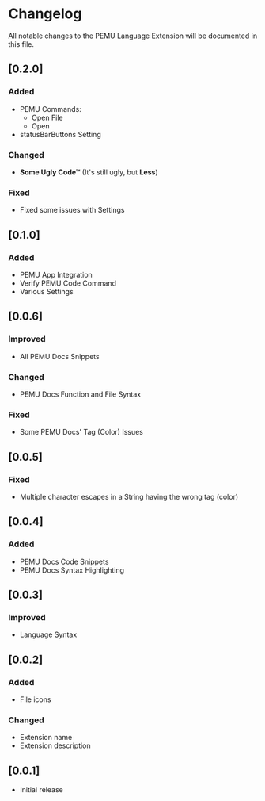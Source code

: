 
# Changelog

All notable changes to the PEMU Language Extension will be documented in this file.

## [0.2.0]

### Added

 - PEMU Commands:
    - Open File
    - Open
 - statusBarButtons Setting

### Changed

 - **Some Ugly Code™** (It's still ugly, but **Less**)

### Fixed

 - Fixed some issues with Settings

## [0.1.0]

### Added

 - PEMU App Integration
 - Verify PEMU Code Command
 - Various Settings

## [0.0.6]

### Improved

 - All PEMU Docs Snippets

### Changed

 - PEMU Docs Function and File Syntax

### Fixed

 - Some PEMU Docs' Tag (Color) Issues

## [0.0.5]

### Fixed

 - Multiple character escapes in a String having the wrong tag (color)

## [0.0.4]

### Added

 - PEMU Docs Code Snippets
 - PEMU Docs Syntax Highlighting

## [0.0.3]

### Improved

 - Language Syntax

## [0.0.2]

### Added

 - File icons

### Changed

 - Extension name
 - Extension description

## [0.0.1]

 - Initial release
